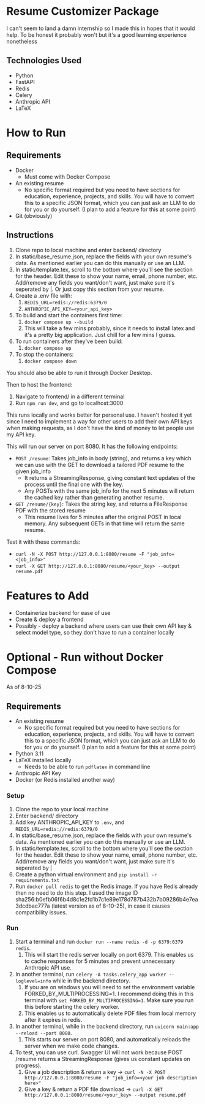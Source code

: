 # Resume Customizer Package

I can't seem to land a damn internship so I made this in hopes that it would help. To be honest it probably won't but it's a good learning experience nonetheless

## Technologies Used

- Python
- FastAPI
- Redis
- Celery
- Anthropic API
- LaTeX


# How to Run

## Requirements

- Docker
  - Must come with Docker Compose
- An existing resume
  - No specific format required but you need to have sections for education, experience, projects, and skills. You will have to convert this to a specific JSON format, which you can just ask an LLM to do for you or do yourself. (I plan to add a feature for this at some point)
- Git (obviously)


## Instructions

1. Clone repo to local machine and enter backend/ directory
2. In static/base_resume.json, replace the fields with your own resume's data. As mentioned earlier you can do this manually or use an LLM.
3. In static/template.tex, scroll to the bottom where you'll see the section for the header. Edit these to show your name, email, phone number, etc. Add/remove any fields you want/don't want, just make sure it's seperated by $|$. Or just copy this section from your resume.
4. Create a .env file with:
   1. `REDIS_URL=redis://redis:6379/0`
   2. `ANTHROPIC_API_KEY=<your_api_key>`
5. To build and start the containers first time:
   1. `docker compose up --build`
   2. This will take a few mins probably, since it needs to install latex and it's a pretty big application. Just chill for a few mins I guess.
6. To run containers after they've been build:
   1. `docker compose up`
7. To stop the containers:
   1. `docker compose down`

You should also be able to run it through Docker Desktop.

Then to host the frontend:

1. Navigate to frontend/ in a different terminal
2. Run `npm run dev`, and go to localhost:3000

This runs locally and works better for personal use.
I haven't hosted it yet since I need to implement a way for other users to add their own API keys when making requests, as I don't have the kind of money to let people use my API key.


This will run our server on port 8080. It has the following endpoints:

- `POST /resume`: Takes job_info in body (string), and returns a key which we can use with the GET to download a tailored PDF resume to the given job_info
  - It returns a StreamingResponse, giving constant text updates of the process until the final one with the key.
  - Any POSTs with the same job_info for the next 5 minutes will return the cached key rather than generating another resume.
- `GET /resume/{key}`: Takes the string key, and returns a FileResponse PDF with the stored resume
  - This resume lives for 5 minutes after the original POST in local memory. Any subsequent GETs in that time will return the same resume.


Test it with these commands:

- `curl -N -X POST http://127.0.0.1:8080/resume -F "job_info=<job_info>"`
- `curl -X GET http://127.0.0.1:8080/resume/<your_key> --output resume.pdf`


# Features to Add

- Containerize backend for ease of use
- Create & deploy a frontend
- Possibly - deploy a backend where users can use their own API key & select model type, so they don't have to run a container locally



# Optional - Run without Docker Compose

As of 8-10-25

## Requirements

- An existing resume
  - No specific format required but you need to have sections for education, experience, projects, and skills. You will have to convert this to a specific JSON format, which you can just ask an LLM to do for you or do yourself. (I plan to add a feature for this at some point)
- Python 3.11
- LaTeX installed locally
  - Needs to be able to run `pdflatex` in command line
- Anthropic API Key
- Docker (or Redis installed another way)


### Setup

1. Clone the repo to your local machine
2. Enter backend/ directory
3. Add key ANTHROPIC_API_KEY to `.env`, and `REDIS_URL=redis://redis:6379/0`
4. In static/base_resume.json, replace the fields with your own resume's data. As mentioned earlier you can do this manually or use an LLM.
5. In static/template.tex, scroll to the bottom where you'll see the section for the header. Edit these to show your name, email, phone number, etc. Add/remove any fields you want/don't want, just make sure it's seperated by $|$
6. Create a python virtual environment and `pip install -r requirements.txt`
7. Run `docker pull redis` to get the Redis image. If you have Redis already then no need to do this step. I used the image ID sha256:b0efb06f6b4d8c1e2fd1b7c1e89e178d787b432b7b09286b4e7ea3dcdbac777a (latest version as of 8-10-25), in case it causes compatibility issues.

### Run

1. Start a terminal and run `docker run --name redis -d -p 6379:6379 redis`. 
   1. This will start the redis server locally on port 6379. This enables us to cache responses for 5 minutes and prevent unnecessary Anthropic API use.
2. In another terminal, run `celery -A tasks.celery_app worker --loglevel=info` while in the backend directory.
   1.  If you are on windows you will need to set the environment variable FORKED_BY_MULTIPROCESSING=1. I recommend doing this in this terminal with `set FORKED_BY_MULTIPROCESSING=1`. Make sure you run this before starting the celery worker.
   2.  This enables us to automatically delete PDF files from local memory after it expires in redis.
3. In another terminal, while in the backend directory, run `uvicorn main:app --reload --port 8080`. 
   1. This starts our server on port 8080, and automatically reloads the server when we make code changes.
4. To test, you can use curl. Swagger UI will not work because POST /resume returns a StreamingResponse (gives us constant updates on progress).
   1. Give a job description & return a key -> `curl -N -X POST http://127.0.0.1:8080/resume -F "job_info=<your job description here>"`
   2. Give a key & return a PDF file download -> `curl -X GET http://127.0.0.1:8080/resume/<your_key> --output resume.pdf`
